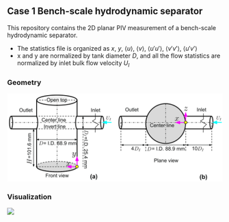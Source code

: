 ## Case 1 Bench-scale hydrodynamic separator
This repository contains the 2D planar PIV measurement of a bench-scale hydrodynamic separator.
- The statistics file is organized as $x$, $y$, $\left\langle u \right\rangle$, $\left\langle v \right\rangle$, $\left\langle u'u' \right\rangle$, $\left\langle v'v' \right\rangle$, $\left\langle u'v' \right\rangle$
- x and y are normalized by tank diameter $D$, and all the flow statistics are normalized by inlet bulk flow velocity $U_I$
### Geometry
<img src="HS_config.png" width="600">

### Visualization
<img src="HS_demo.gif" width="600">
